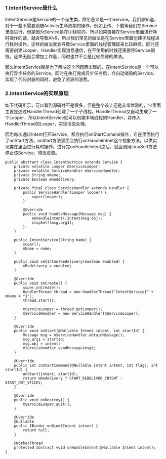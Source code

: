 ### 1.IntentService是什么 ###

IntentService是Service的一个派生类，顾名思义是一个Service。我们都知道，对于一些不需要跟随Activity生命周期的操作，例如上传、下载等我们在Service里面进行，但是因为Service是在UI线程的，所以如果直接在Service里面进行耗时操作的话，就会导致ANR，所以我们常见的做法是在Service里面创建子线程进行耗时操作。这样的做法就会导致Service里面的线程管理起来比较麻烦，同时还需要创建Looper、Handler实现消息通信，在不使用的时候还需要将Service销毁。这样无疑会增加工作量，同时也并不会是比较优雅的做法。

那么IntentService就是为了解决这个问题而出现的，在IntentService是一个可以执行异步任务的Service，同时在执行完成异步任务后，会自动销毁的Service，实现了代码封装的同时，避免了资源的浪费。

### 2.IntentService的实现原理 ###

如下代码所示，可以看到源码并不是很多，但是整个设计还是非常优雅的，它里面主要是通过HandlerThread创建了一个子线程，HandlerThread又自动生成了一个Looper，所以IntentService就可以创建本地线程的Handler，并传入HandlerThread的Looper，实现消息处理。

因为每次通过Intent打开Service，都会执行onStartComand操作，它在里面执行了onStart方法，onStart方法里面会执行onHandleIntnet这个抽象方法，以供实现类在里面进行耗时操作，进行完onHandleIntent之后，就会调用stopSelf方法停止该Service，释放资源。


```
public abstract class IntentService extends Service {
    private volatile Looper mServiceLooper;
    private volatile ServiceHandler mServiceHandler;
    private String mName;
    private boolean mRedelivery;

    private final class ServiceHandler extends Handler {
        public ServiceHandler(Looper looper) {
            super(looper);
        }

        @Override
        public void handleMessage(Message msg) {
            onHandleIntent((Intent)msg.obj);
            stopSelf(msg.arg1);
        }
    }

    public IntentService(String name) {
        super();
        mName = name;
    }

    public void setIntentRedelivery(boolean enabled) {
        mRedelivery = enabled;
    }

    @Override
    public void onCreate() {
        super.onCreate();
        HandlerThread thread = new HandlerThread("IntentService[" + mName + "]");
        thread.start();

        mServiceLooper = thread.getLooper();
        mServiceHandler = new ServiceHandler(mServiceLooper);
    }

    @Override
    public void onStart(@Nullable Intent intent, int startId) {
        Message msg = mServiceHandler.obtainMessage();
        msg.arg1 = startId;
        msg.obj = intent;
        mServiceHandler.sendMessage(msg);
    }

    @Override
    public int onStartCommand(@Nullable Intent intent, int flags, int startId) {
        onStart(intent, startId);
        return mRedelivery ? START_REDELIVER_INTENT : START_NOT_STICKY;
    }

    @Override
    public void onDestroy() {
        mServiceLooper.quit();
    }

    @Override
    @Nullable
    public IBinder onBind(Intent intent) {
        return null;
    }

    @WorkerThread
    protected abstract void onHandleIntent(@Nullable Intent intent);
}

```